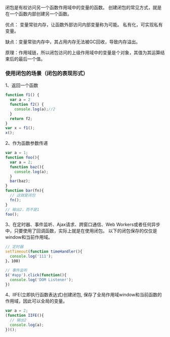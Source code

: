 闭包是有权访问另一个函数作用域中的变量的函数。
创建闭包的常见方式，就是在一个函数内部创建另一个函数。

优点：
变量常驻内存，让函数外部访问内部变量称为可能。
私有化，可实现私有变量。

缺点：变量常驻内存中，其占用内存无法被GC回收，导致内存溢出。

原理：作用域链，所以闭包访问的上级作用域中的变量是个对象，其值为其运算结束后的最后一个值。


### 使用闭包的场景（闭包的表现形式）
1、返回一个函数
```js
function f1() {
  var a = 2
  function f2() {
    console.log(a);//2
  }
  return f2;
}
var x = f1();
x();
```
2、作为函数参数传递
```js
var a = 1;
function foo(){
  var a = 2;
  function baz(){
    console.log(a);
  }
  bar(baz);
}
function bar(fn){
  // 这就是闭包
  fn();
}
// 输出2，而不是1
foo();
```
3、在定时器、事件监听、Ajax请求、跨窗口通信、Web Workers或者任何异步中，只要使用了回调函数，实际上就是在使用闭包。
以下的闭包保存的仅仅是window和当前作用域。
```js
// 定时器
setTimeout(function timeHandler(){
  console.log('111');
}，100)

// 事件监听
$('#app').click(function(){
  console.log('DOM Listener');
})
```
4、IIFE(立即执行函数表达式)创建闭包, 保存了全局作用域window和当前函数的作用域，因此可以全局的变量。
```js
var a = 2;
(function IIFE(){
  // 输出2
  console.log(a);
})();

```